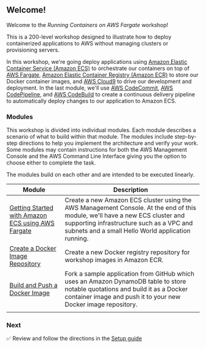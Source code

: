 ## Welcome!

Welcome to the _Running Containers on AWS Fargate_ workshop!

This is a 200-level workshop designed to illustrate how to deploy containerized
applications to AWS without managing clusters or provisioning servers.

In this workshop, we're going deploy applications using [Amazon Elastic
Container Service (Amazon ECS)][ecs] to orchestrate our containers on top of
[AWS Fargate][fargate], [Amazon Elastic Container Registry (Amazon ECR)][ecr] to
store our Docker container images, and [AWS Cloud9][cloud9] to drive our
development and deployment. In the last module, we'll use [AWS
CodeCommit][codecommit], [AWS CodePipeline][codepipeline], and [AWS
CodeBuild][codebuild] to create a continuous delivery pipeline to automatically
deploy changes to our application to Amazon ECS.

### Modules

This workshop is divided into individual modules. Each module describes a
scenario of what to build within that module. The modules include step-by-step
directions to help you implement the architecture and verify your work. Some
modules may contain instructions for both the AWS Management Console and the AWS
Command Line Interface giving you the option to choose either to complete the
task.

The modules build on each other and are intended to be executed linearly.

| Module | Description |
| ---------------- | -------------------------------------------------------- |
| [Getting Started with Amazon ECS using AWS Fargate][getting-started] | Create a new Amazon ECS cluster using the AWS Management Console. At the end of this module, we'll have a new ECS cluster and supporting infrastructure such as a VPC and subnets and a small Hello World application running. |
| [Create a Docker Image Repository][create-docker-image-repository] | Create a new Docker registry repository for workshop images in Amazon ECR. |
| [Build and Push a Docker Image][build-push-image] | Fork a sample application from GitHub which uses an Amazon DynamoDB table to store notable quotations and build it as a Docker container image and push it to your new Docker image repository. |
| | |

### Next

✅ Review and follow the directions in the [Setup guide][setup]

[ecs]: http://aws.amazon.com/ecs/
[ecr]: http://aws.amazon.com/ecr/
[fargate]: http://aws.amazon.com/fargate/
[cloud9]: http://aws.amazon.com/cloud9/
[codepipeline]: http://aws.amazon.com/codepipeline/
[codebuild]: http://aws.amazon.com/codebuild/
[codecommit]: http://aws.amazon.com/codecommit/
[setup]: setup.html
[getting-started]: getting-started-with-amazon-ecs-using-aws-fargate.html
[create-docker-image-repository]: create-a-docker-image-repository.html
[build-push-image]: build-and-push-a-docker-image.html
